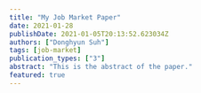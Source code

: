 ```yaml
---
title: "My Job Market Paper"
date: 2021-01-28
publishDate: 2021-01-05T20:13:52.623034Z
authors: ["Donghyun Suh"]
tags: [job-market]
publication_types: ["3"]
abstract: "This is the abstract of the paper."
featured: true
---
```



